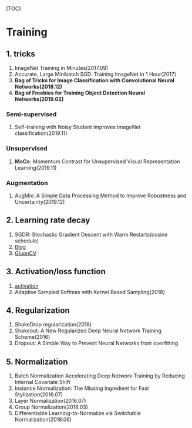[TOC]

# Training 

## 1. tricks
1. ImageNet Training in Minutes(2017.09)
2. Accurate, Large Minibatch SGD: Training ImageNet in 1 Hour(2017)
3. **Bag of Tricks for Image Classification with Convolutional Neural Networks(2018.12)**
4. **Bag of Freebies for Training Object Detection Neural Networks(2019.02)**

### Semi-supervised

1. Self-training with Noisy Student improves ImageNet classification(2019.11)

### Unsupervised

1. **MoCo**: Momentum Contrast for Unsupervised Visual Representation Learning(2019.11)

### Augmentation
1. AugMix: A Simple Data Processing Method to Improve Robustness and Uncertainty(2019.12)

## 2. Learning rate decay
1. SGDR: Stochastic Gradient Descent with Warm Restarts(cosine schedule)
2. [Blog](https://zhuanlan.zhihu.com/p/32923584)
3. [GluonCV](https://zhuanlan.zhihu.com/p/38509951)


## 3. Activation/loss function
1. [activation](https://en.wikipedia.org/wiki/Activation_function)
2. Adaptive Sampled Softmax with Kernel Based Sampling(2018)

## 4. Regularization
1. ShakeDrop regularization(2018)
2. Shakeout: A New Regularized Deep Neural Network Training Scheme(2016)
3. Dropout: A Simple Way to Prevent Neural Networks from overfitting    


## 5. Normalization
1. Batch Normalization Accelerating Deep Network Training by Reducing Internal Covariate Shift
2. Instance Normalization: The Missing Ingredient for Fast Stylization(2016.07)
3. Layer Normalization(2016.07)
4. Group Normalization(2018.03)
4. Differentiable Learning-to-Normalize via Switchable Normalization(2018.06)
